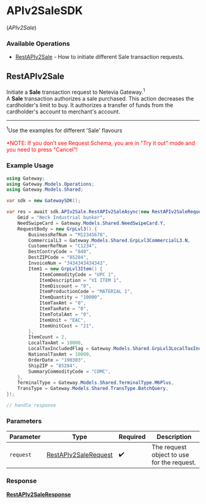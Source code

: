 # APIv2SaleSDK
(*APIv2Sale*)

### Available Operations

* [RestAPIv2Sale](#restapiv2sale) - How to initiate different Sale transaction requests.

## RestAPIv2Sale

Initiate a <b>Sale</b> transaction request to Netevia Gateway.<sup>1</sup><br>
A <b>Sale</b> transaction authorizes a sale purchased. This action decreases the cardholder's limit to buy. It authorizes a transfer of funds from the cardholder's account to merchant's account.
<hr>
<sup>1</sup>Use the examples for different 'Sale' flavours
<br><br><span style="color:red">*NOTE: If you don't see Request Schema, you are in "Try it out" mode and you need to press "Cancel"!</span>


### Example Usage

```csharp
using Gateway;
using Gateway.Models.Operations;
using Gateway.Models.Shared;

var sdk = new GatewaySDK();

var res = await sdk.APIv2Sale.RestAPIv2SaleAsync(new RestAPIv2SaleRequest() {
    Gmid = "Neck Industrial bunker",
    NeedSwipeCard = Gateway.Models.Shared.NeedSwipeCard.Y,
    RequestBody = new GrpLvl3() {
        BusinessRefNum = "M12345678",
        CommercialL3 = Gateway.Models.Shared.GrpLvl3CommercialL3.N,
        CustomerRefNum = "C1234",
        DestContryCode = "840",
        DestZIPCode = "85284",
        InvoiceNum = "3434343434343",
        Item1 = new GrpLvl3Item() {
            ItemCommodityCode = "UPC 1",
            ItemDescription = "VI ITEM 1",
            ItemDiscount = "0",
            ItemProductionCode = "MATERIAL 1",
            ItemQuantity = "10000",
            ItemTaxAmt = "0",
            ItemTaxRate = "0",
            ItemTotalAmt = "0",
            ItemUnit = "EAC",
            ItemUnitCost = "21",
        },
        ItemCount = 2,
        LocalTaxAmt = 10000,
        LocalTaxIncludedFlag = Gateway.Models.Shared.GrpLvl3LocalTaxIncludedFlag.Zero,
        NationalTaxAmt = 10000,
        OrderDate = "190303",
        ShipZIP = "85284",
        SummaryCommodityCode = "COMC",
    },
    TerminalType = Gateway.Models.Shared.TerminalType.M6Plus,
    TransType = Gateway.Models.Shared.TransType.BatchQuery,
});

// handle response
```

### Parameters

| Parameter                                                               | Type                                                                    | Required                                                                | Description                                                             |
| ----------------------------------------------------------------------- | ----------------------------------------------------------------------- | ----------------------------------------------------------------------- | ----------------------------------------------------------------------- |
| `request`                                                               | [RestAPIv2SaleRequest](../../models/operations/RestAPIv2SaleRequest.md) | :heavy_check_mark:                                                      | The request object to use for the request.                              |


### Response

**[RestAPIv2SaleResponse](../../models/operations/RestAPIv2SaleResponse.md)**

